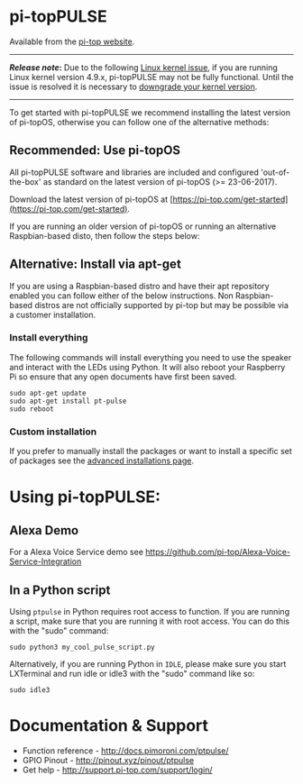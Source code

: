 # pi-topPULSE

Available from the [pi-top website](https://pi-top.com/products/accessories).

---
__***Release note***:__
Due to the following [Linux kernel issue](https://github.com/raspberrypi/linux/issues/1855), if you are running Linux kernel version 4.9.x, pi-topPULSE may not be fully functional. Until the issue is resolved it is necessary to [downgrade your kernel version](https://github.com/pi-top/pi-topPULSE/wiki/Downgrading-your-kernel-version).

---

To get started with pi-topPULSE we recommend installing the latest version of pi-topOS, otherwise you can follow one of the alternative methods:

## Recommended: Use pi-topOS

All pi-topPULSE software and libraries are included and configured 'out-of-the-box' as standard on the latest version of pi-topOS (>= 23-06-2017).

Download the latest version of pi-topOS at [https://pi-top.com/get-started](https://pi-top.com/get-started).

If you are running an older version of pi-topOS or running an alternative Raspbian-based disto, then follow the steps below:

## Alternative: Install via apt-get

If you are using a Raspbian-based distro and have their apt repository enabled you can follow either of the below instructions. Non Raspbian-based distros are not officially supported by pi-top but may be possible via a customer installation.

### Install everything

The following commands will install everything you need to use the speaker and interact with the LEDs using Python. It will also reboot your Raspberry Pi so ensure that any open documents have first been saved.

    sudo apt-get update
    sudo apt-get install pt-pulse
    sudo reboot    

### Custom installation

If you prefer to manually install the packages or want to install a specific set of packages see the [advanced installations page](https://github.com/pi-top/pi-topPULSE/wiki/Advanced-Installation-Methods).


# Using pi-topPULSE:

## Alexa Demo

For a Alexa Voice Service demo see https://github.com/pi-top/Alexa-Voice-Service-Integration

## In a Python script

Using `ptpulse` in Python requires root access to function. If you are running a script, make sure that you are running it with root access. You can do this with the "sudo" command:

	sudo python3 my_cool_pulse_script.py


Alternatively, if you are running Python in `IDLE`, please make sure you start LXTerminal and run idle or idle3 with the "sudo" command like so:

	sudo idle3

# Documentation & Support

* Function reference - http://docs.pimoroni.com/ptpulse/
* GPIO Pinout - http://pinout.xyz/pinout/ptpulse
* Get help - http://support.pi-top.com/support/login/
